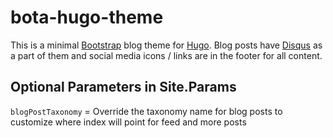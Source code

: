 # bota-hugo-theme
This is a minimal [Bootstrap](https://getbootstrap.com) blog theme for [Hugo](https://gohugo.io). 
Blog posts have [Disqus](https://disqus.com) as a part of them and social media icons / links are in the footer for all content.

## Optional Parameters in Site.Params
`blogPostTaxonomy` = Override the taxonomy name for blog posts to customize where index will point for feed and more posts
